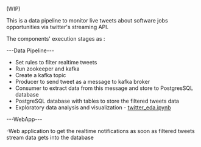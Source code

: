 (WIP)

This is a data pipeline to monitor live tweets about software jobs opportunities via twitter's streaming API.

The components' execution stages as :

---Data Pipeline---

- Set rules to filter realtime tweets
- Run zookeeper and kafka
- Create a kafka topic
- Producer to send tweet as a message to kafka broker
- Consumer to extract data from this message and store to PostgresSQL database
- PostgreSQL database with tables to store the filtered tweets data
- Exploratory data analysis and visualization - [twitter_eda.ipynb](data_pipeline/twitter_eda.ipynb)

---WebApp---

-Web application to get the realtime notifications as soon as filtered tweets stream data gets into the database